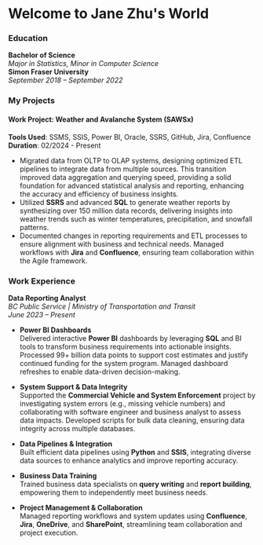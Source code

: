 # Welcome to Jane Zhu's World



### Education
**Bachelor of Science**  
*Major in Statistics, Minor in Computer Science*  
**Simon Fraser University**  
*September 2018 – September 2022*

### My Projects

#### Work Project: Weather and Avalanche System (SAWSx)  
**Tools Used**: SSMS, SSIS, Power BI, Oracle, SSRS, GitHub, Jira, Confluence  
**Duration**: 02/2024 - Present  
- Migrated data from OLTP to OLAP systems, designing optimized ETL pipelines to integrate data from multiple sources. This transition improved data aggregation and querying speed, providing a solid foundation for advanced statistical analysis and reporting, enhancing the accuracy and efficiency of business insights.
- Utilized **SSRS** and advanced **SQL** to generate weather reports by synthesizing over 150 million data records, delivering insights into weather trends such as winter temperatures, precipitation, and snowfall patterns.
- Documented changes in reporting requirements and ETL processes to ensure alignment with business and technical needs. Managed workflows with **Jira** and **Confluence**, ensuring team collaboration within the Agile framework.



### Work Experience
**Data Reporting Analyst**  
*BC Public Service | Ministry of Transportation and Transit*  
*June 2023 – Present*

- **Power BI Dashboards**  
  Delivered interactive **Power BI** dashboards by leveraging **SQL** and BI tools to transform business requirements into actionable insights. Processed 99+ billion data points to support cost estimates and justify continued funding for the system program. Managed dashboard refreshes to enable data-driven decision-making.

- **System Support & Data Integrity**  
  Supported the **Commercial Vehicle and System Enforcement** project by investigating system errors (e.g., missing vehicle numbers) and collaborating with software engineer and business analyst to assess data impacts. Developed scripts for bulk data cleaning, ensuring data integrity across multiple databases.

- **Data Pipelines & Integration**  
  Built efficient data pipelines using **Python** and **SSIS**, integrating diverse data sources to enhance analytics and improve reporting accuracy.

- **Business Data Training**  
  Trained business data specialists on **query writing** and **report building**, empowering them to independently meet business needs.

- **Project Management & Collaboration**  
  Managed reporting workflows and system updates using **Confluence**, **Jira**, **OneDrive**, and **SharePoint**, streamlining team collaboration and project execution.




